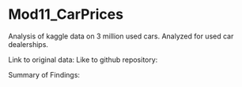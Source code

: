 # Mod11_CarPrices
Analysis of kaggle data on 3 million used cars.  Analyzed for used car dealerships.

Link to original data: 
Like to github repository:

Summary of Findings:
